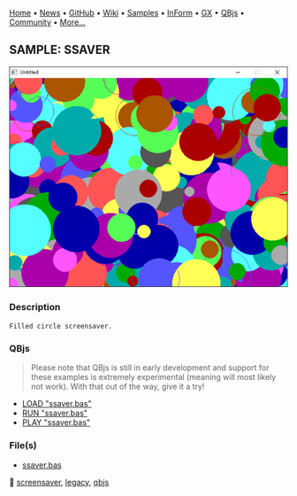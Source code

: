 [Home](https://qb64.com) • [News](../../news.md) • [GitHub](https://github.com/QB64Official/qb64) • [Wiki](https://github.com/QB64Official/qb64/wiki) • [Samples](../../samples.md) • [InForm](../../inform.md) • [GX](../../gx.md) • [QBjs](../../qbjs.md) • [Community](../../community.md) • [More...](../../more.md)

## SAMPLE: SSAVER

![screenshot.png](img/screenshot.png)

### Description

```text
Filled circle screensaver.
```

### QBjs

> Please note that QBjs is still in early development and support for these examples is extremely experimental (meaning will most likely not work). With that out of the way, give it a try!

* [LOAD "ssaver.bas"](https://qbjs.org/index.html?src=https://qb64.com/samples/ssaver/src/ssaver.bas)
* [RUN "ssaver.bas"](https://qbjs.org/index.html?mode=auto&src=https://qb64.com/samples/ssaver/src/ssaver.bas)
* [PLAY "ssaver.bas"](https://qbjs.org/index.html?mode=play&src=https://qb64.com/samples/ssaver/src/ssaver.bas)

### File(s)

* [ssaver.bas](src/ssaver.bas)

🔗 [screensaver](../screensaver.md), [legacy](../legacy.md), [qbjs](../qbjs.md)
